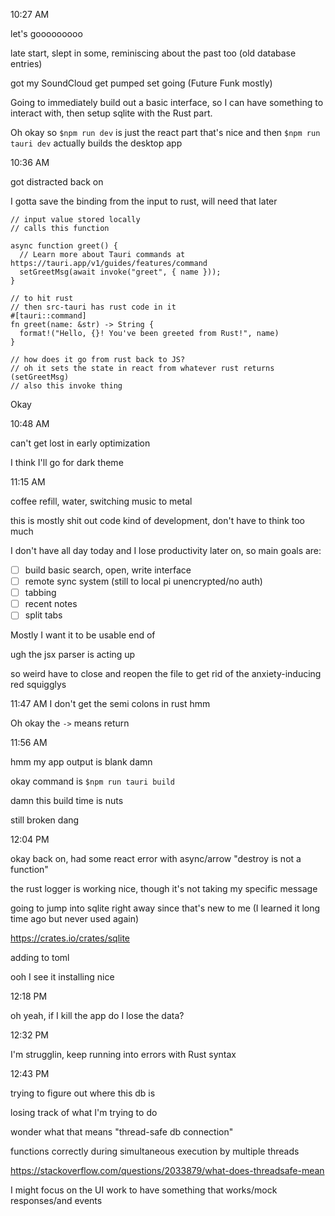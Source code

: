 10:27 AM

let's gooooooooo

late start, slept in some, reminiscing about the past too (old database entries)

got my SoundCloud get pumped set going (Future Funk mostly)

Going to immediately build out a basic interface, so I can have something to interact with, then setup sqlite with the Rust part.

Oh okay so `$npm run dev` is just the react part that's nice and then `$npm run tauri dev` actually builds the desktop app

10:36 AM

got distracted back on

I gotta save the binding from the input to rust, will need that later

```
// input value stored locally
// calls this function

async function greet() {
  // Learn more about Tauri commands at https://tauri.app/v1/guides/features/command
  setGreetMsg(await invoke("greet", { name }));
}

// to hit rust
// then src-tauri has rust code in it
#[tauri::command]
fn greet(name: &str) -> String {
  format!("Hello, {}! You've been greeted from Rust!", name)
}

// how does it go from rust back to JS?
// oh it sets the state in react from whatever rust returns (setGreetMsg)
// also this invoke thing
```

Okay

10:48 AM

can't get lost in early optimization

I think I'll go for dark theme

11:15 AM

coffee refill, water, switching music to metal

this is mostly shit out code kind of development, don't have to think too much

I don't have all day today and I lose productivity later on, so main goals are:

- [ ] build basic search, open, write interface
- [ ] remote sync system (still to local pi unencrypted/no auth)
- [ ] tabbing
- [ ] recent notes
- [ ] split tabs

Mostly I want it to be usable end of 

ugh the jsx parser is acting up

so weird have to close and reopen the file to get rid of the anxiety-inducing red squigglys

11:47 AM
I don't get the semi colons in rust hmm

Oh okay the `->` means return

11:56 AM

hmm my app output is blank damn

okay command is `$npm run tauri build`

damn this build time is nuts

still broken dang

12:04 PM

okay back on, had some react error with async/arrow "destroy is not a function"

the rust logger is working nice, though it's not taking my specific message

going to jump into sqlite right away since that's new to me (I learned it long time ago but never used again)

https://crates.io/crates/sqlite

adding to toml

ooh I see it installing nice

12:18 PM

oh yeah, if I kill the app do I lose the data?

12:32 PM

I'm strugglin, keep running into errors with Rust syntax

12:43 PM

trying to figure out where this db is

losing track of what I'm trying to do

wonder what that means "thread-safe db connection"

functions correctly during simultaneous execution by multiple threads

https://stackoverflow.com/questions/2033879/what-does-threadsafe-mean

I might focus on the UI work to have something that works/mock responses/and events

